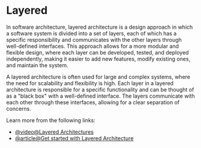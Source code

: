 # Layered

In software architecture, layered architecture is a design approach in which a software system is divided into a set of layers, each of which has a specific responsibility and communicates with the other layers through well-defined interfaces. This approach allows for a more modular and flexible design, where each layer can be developed, tested, and deployed independently, making it easier to add new features, modify existing ones, and maintain the system.

A layered architecture is often used for large and complex systems, where the need for scalability and flexibility is high. Each layer in a layered architecture is responsible for a specific functionality and can be thought of as a "black box" with a well-defined interface. The layers communicate with each other through these interfaces, allowing for a clear separation of concerns.

Learn more from the following links:

- [@video@Layered Architectures](https://www.youtube.com/watch?v=0kpTKLTx8f4)
- [@article@Get started with Layered Architecture](https://cs.uwaterloo.ca/~m2nagapp/courses/CS446/1195/Arch_Design_Activity/Layered.pdf)
